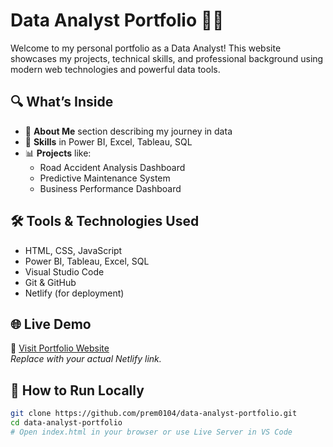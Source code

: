 # Data Analyst Portfolio 👨‍💻

Welcome to my personal portfolio as a Data Analyst! This website showcases my projects, technical skills, and professional background using modern web technologies and powerful data tools.

## 🔍 What’s Inside
- 💼 **About Me** section describing my journey in data
- 🧠 **Skills** in Power BI, Excel, Tableau, SQL
- 📊 **Projects** like:
  - Road Accident Analysis Dashboard
  - Predictive Maintenance System
  - Business Performance Dashboard

## 🛠️ Tools & Technologies Used
- HTML, CSS, JavaScript
- Power BI, Tableau, Excel, SQL
- Visual Studio Code
- Git & GitHub
- Netlify (for deployment)

## 🌐 Live Demo
🚀 [Visit Portfolio Website](https://portfoliobyprembora.netlify.app/)  
_Replace with your actual Netlify link._

## 🧭 How to Run Locally
```bash
git clone https://github.com/prem0104/data-analyst-portfolio.git
cd data-analyst-portfolio
# Open index.html in your browser or use Live Server in VS Code
